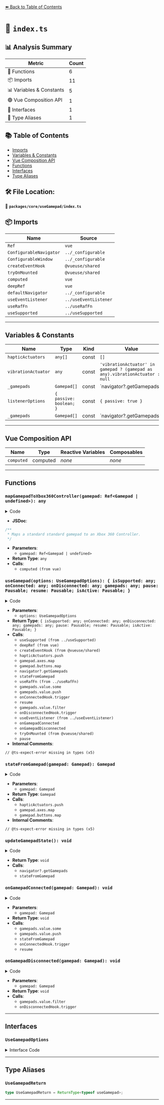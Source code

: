 [⬅️ Back to Table of Contents](../../../index.md)

# 📄 `index.ts`

## 📊 Analysis Summary

| Metric | Count |
|--------|-------|
| 🔧 Functions | 6 |
| 📦 Imports | 11 |
| 📊 Variables & Constants | 5 |
| 🟢 Vue Composition API | 1 |
| 📐 Interfaces | 1 |
| 📑 Type Aliases | 1 |

## 📚 Table of Contents

- [Imports](#imports)
- [Variables & Constants](#variables-constants)
- [Vue Composition API](#vue-composition-api)
- [Functions](#functions)
- [Interfaces](#interfaces)
- [Type Aliases](#type-aliases)

## 🛠️ File Location:
📂 **`packages/core/useGamepad/index.ts`**

## 📦 Imports

| Name | Source |
|------|--------|
| `Ref` | `vue` |
| `ConfigurableNavigator` | `../_configurable` |
| `ConfigurableWindow` | `../_configurable` |
| `createEventHook` | `@vueuse/shared` |
| `tryOnMounted` | `@vueuse/shared` |
| `computed` | `vue` |
| `deepRef` | `vue` |
| `defaultNavigator` | `../_configurable` |
| `useEventListener` | `../useEventListener` |
| `useRafFn` | `../useRafFn` |
| `useSupported` | `../useSupported` |


---

## Variables & Constants

| Name | Type | Kind | Value | Exported |
|------|------|------|-------|----------|
| `hapticActuators` | `any[]` | const | `[]` | ✗ |
| `vibrationActuator` | `any` | const | `'vibrationActuator' in gamepad ? (gamepad as any).vibrationActuator : null` | ✗ |
| `_gamepads` | `Gamepad[]` | const | `navigator?.getGamepads() || []` | ✗ |
| `listenerOptions` | `{ passive: boolean; }` | const | `{ passive: true }` | ✗ |
| `_gamepads` | `Gamepad[]` | const | `navigator?.getGamepads() || []` | ✗ |


---

## Vue Composition API

| Name | Type | Reactive Variables | Composables |
|------|------|-------------------|-------------|
| `computed` | computed | *none* | *none* |


---

## Functions

### `mapGamepadToXbox360Controller(gamepad: Ref<Gamepad | undefined>): any`

<details><summary>Code</summary>

```ts
export function mapGamepadToXbox360Controller(gamepad: Ref<Gamepad | undefined>) {
  return computed(() => {
    if (gamepad.value) {
      return {
        buttons: {
          a: gamepad.value.buttons[0],
          b: gamepad.value.buttons[1],
          x: gamepad.value.buttons[2],
          y: gamepad.value.buttons[3],
        },
        bumper: {
          left: gamepad.value.buttons[4],
          right: gamepad.value.buttons[5],
        },
        triggers: {
          left: gamepad.value.buttons[6],
          right: gamepad.value.buttons[7],
        },
        stick: {
          left: {
            horizontal: gamepad.value.axes[0],
            vertical: gamepad.value.axes[1],
            button: gamepad.value.buttons[10],
          },
          right: {
            horizontal: gamepad.value.axes[2],
            vertical: gamepad.value.axes[3],
            button: gamepad.value.buttons[11],
          },
        },
        dpad: {
          up: gamepad.value.buttons[12],
          down: gamepad.value.buttons[13],
          left: gamepad.value.buttons[14],
          right: gamepad.value.buttons[15],
        },
        back: gamepad.value.buttons[8],
        start: gamepad.value.buttons[9],
      }
    }

    return null
  })
}
```
</details>

- **JSDoc**:
```ts
/**
 * Maps a standard standard gamepad to an Xbox 360 Controller.
 */
```

- **Parameters**:
  - `gamepad: Ref<Gamepad | undefined>`
- **Return Type**: `any`
- **Calls**:
  - `computed (from vue)`
### `useGamepad(options: UseGamepadOptions): { isSupported: any; onConnected: any; onDisconnected: any; gamepads: any; pause: Pausable; resume: Pausable; isActive: Pausable; }`

<details><summary>Code</summary>

```ts
export function useGamepad(options: UseGamepadOptions = {}) {
  const {
    navigator = defaultNavigator,
  } = options
  const isSupported = useSupported(() => navigator && 'getGamepads' in navigator)
  const gamepads = deepRef<Gamepad[]>([])

  const onConnectedHook = createEventHook<number>()
  const onDisconnectedHook = createEventHook<number>()

  const stateFromGamepad = (gamepad: Gamepad) => {
    const hapticActuators = []
    const vibrationActuator = 'vibrationActuator' in gamepad ? (gamepad as any).vibrationActuator : null

    if (vibrationActuator)
      hapticActuators.push(vibrationActuator)

    // @ts-expect-error missing in types
    if (gamepad.hapticActuators)
      // @ts-expect-error missing in types
      hapticActuators.push(...gamepad.hapticActuators)

    return {
      id: gamepad.id,
      index: gamepad.index,
      connected: gamepad.connected,
      mapping: gamepad.mapping,
      timestamp: gamepad.timestamp,
      vibrationActuator: gamepad.vibrationActuator,
      hapticActuators,
      axes: gamepad.axes.map(axes => axes),
      buttons: gamepad.buttons.map(button => ({ pressed: button.pressed, touched: button.touched, value: button.value })),
    } as Gamepad
  }

  const updateGamepadState = () => {
    const _gamepads = navigator?.getGamepads() || []

    for (const gamepad of _gamepads) {
      if (gamepad && gamepads.value[gamepad.index])
        gamepads.value[gamepad.index] = stateFromGamepad(gamepad)
    }
  }

  const { isActive, pause, resume } = useRafFn(updateGamepadState)

  const onGamepadConnected = (gamepad: Gamepad) => {
    if (!gamepads.value.some(({ index }) => index === gamepad.index)) {
      gamepads.value.push(stateFromGamepad(gamepad))
      onConnectedHook.trigger(gamepad.index)
    }

    resume()
  }

  const onGamepadDisconnected = (gamepad: Gamepad) => {
    gamepads.value = gamepads.value.filter(x => x.index !== gamepad.index)
    onDisconnectedHook.trigger(gamepad.index)
  }

  const listenerOptions = { passive: true }
  useEventListener('gamepadconnected', e => onGamepadConnected(e.gamepad), listenerOptions)
  useEventListener('gamepaddisconnected', e => onGamepadDisconnected(e.gamepad), listenerOptions)

  tryOnMounted(() => {
    const _gamepads = navigator?.getGamepads() || []

    for (const gamepad of _gamepads) {
      if (gamepad && gamepads.value[gamepad.index])
        onGamepadConnected(gamepad)
    }
  })

  pause()

  return {
    isSupported,
    onConnected: onConnectedHook.on,
    onDisconnected: onDisconnectedHook.on,
    gamepads,
    pause,
    resume,
    isActive,
  }
}
```
</details>

- **Parameters**:
  - `options: UseGamepadOptions`
- **Return Type**: `{ isSupported: any; onConnected: any; onDisconnected: any; gamepads: any; pause: Pausable; resume: Pausable; isActive: Pausable; }`
- **Calls**:
  - `useSupported (from ../useSupported)`
  - `deepRef (from vue)`
  - `createEventHook (from @vueuse/shared)`
  - `hapticActuators.push`
  - `gamepad.axes.map`
  - `gamepad.buttons.map`
  - `navigator?.getGamepads`
  - `stateFromGamepad`
  - `useRafFn (from ../useRafFn)`
  - `gamepads.value.some`
  - `gamepads.value.push`
  - `onConnectedHook.trigger`
  - `resume`
  - `gamepads.value.filter`
  - `onDisconnectedHook.trigger`
  - `useEventListener (from ../useEventListener)`
  - `onGamepadConnected`
  - `onGamepadDisconnected`
  - `tryOnMounted (from @vueuse/shared)`
  - `pause`
- **Internal Comments**:
```
// @ts-expect-error missing in types (x5)
```

### `stateFromGamepad(gamepad: Gamepad): Gamepad`

<details><summary>Code</summary>

```ts
(gamepad: Gamepad) => {
    const hapticActuators = []
    const vibrationActuator = 'vibrationActuator' in gamepad ? (gamepad as any).vibrationActuator : null

    if (vibrationActuator)
      hapticActuators.push(vibrationActuator)

    // @ts-expect-error missing in types
    if (gamepad.hapticActuators)
      // @ts-expect-error missing in types
      hapticActuators.push(...gamepad.hapticActuators)

    return {
      id: gamepad.id,
      index: gamepad.index,
      connected: gamepad.connected,
      mapping: gamepad.mapping,
      timestamp: gamepad.timestamp,
      vibrationActuator: gamepad.vibrationActuator,
      hapticActuators,
      axes: gamepad.axes.map(axes => axes),
      buttons: gamepad.buttons.map(button => ({ pressed: button.pressed, touched: button.touched, value: button.value })),
    } as Gamepad
  }
```
</details>

- **Parameters**:
  - `gamepad: Gamepad`
- **Return Type**: `Gamepad`
- **Calls**:
  - `hapticActuators.push`
  - `gamepad.axes.map`
  - `gamepad.buttons.map`
- **Internal Comments**:
```
// @ts-expect-error missing in types (x5)
```

### `updateGamepadState(): void`

<details><summary>Code</summary>

```ts
() => {
    const _gamepads = navigator?.getGamepads() || []

    for (const gamepad of _gamepads) {
      if (gamepad && gamepads.value[gamepad.index])
        gamepads.value[gamepad.index] = stateFromGamepad(gamepad)
    }
  }
```
</details>

- **Return Type**: `void`
- **Calls**:
  - `navigator?.getGamepads`
  - `stateFromGamepad`
### `onGamepadConnected(gamepad: Gamepad): void`

<details><summary>Code</summary>

```ts
(gamepad: Gamepad) => {
    if (!gamepads.value.some(({ index }) => index === gamepad.index)) {
      gamepads.value.push(stateFromGamepad(gamepad))
      onConnectedHook.trigger(gamepad.index)
    }

    resume()
  }
```
</details>

- **Parameters**:
  - `gamepad: Gamepad`
- **Return Type**: `void`
- **Calls**:
  - `gamepads.value.some`
  - `gamepads.value.push`
  - `stateFromGamepad`
  - `onConnectedHook.trigger`
  - `resume`
### `onGamepadDisconnected(gamepad: Gamepad): void`

<details><summary>Code</summary>

```ts
(gamepad: Gamepad) => {
    gamepads.value = gamepads.value.filter(x => x.index !== gamepad.index)
    onDisconnectedHook.trigger(gamepad.index)
  }
```
</details>

- **Parameters**:
  - `gamepad: Gamepad`
- **Return Type**: `void`
- **Calls**:
  - `gamepads.value.filter`
  - `onDisconnectedHook.trigger`

---

## Interfaces

### `UseGamepadOptions`

<details><summary>Interface Code</summary>

```ts
export interface UseGamepadOptions extends ConfigurableWindow, ConfigurableNavigator {

}
```
</details>


---

## Type Aliases

### `UseGamepadReturn`

```ts
type UseGamepadReturn = ReturnType<typeof useGamepad>;
```


---